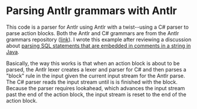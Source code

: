 # Parsing Antlr grammars with Antlr

This code is a parser for Antlr using Antlr with a twist--using a C# parser to parse action blocks.
Both the Antlr and C# grammars are from the Antlr grammars repository
([link](https://github.com/antlr/grammars-v4/)). I wrote this example after reviewing a discussion about
[parsing SQL statements that are embedded in comments in a string in Java](https://stackoverflow.com/questions/62535463/can-antlr-route-embedded-grammars-to-a-seperate-file-for-processing).

Basically, the way this works is that when an action block is about to be parsed, the Antlr lexer
creates a lexer and parser for C# and then parses a "block" rule in the input given the current
input stream for the Antlr parse. The C# parser reads the input stream until is is finished with the block.
Because the parser requires lookahead, which advances the input stream past the end of the action block,
the input stream is reset to the end of the action block.



